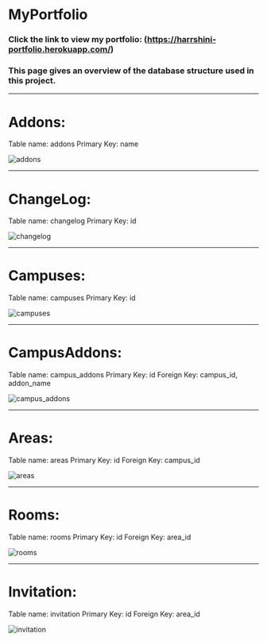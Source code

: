 # MyPortfolio

### Click the link to view my portfolio: (https://harrshini-portfolio.herokuapp.com/)

### This page gives an overview of the database structure used in this project.

***

# Addons:
Table name: addons
Primary Key: name

![addons](https://user-images.githubusercontent.com/72803388/118956377-d4505c00-b95f-11eb-8f50-8613847500d3.jpg)

***

# ChangeLog:
Table name: changelog
Primary Key: id

![changelog](https://user-images.githubusercontent.com/72803388/118956427-e29e7800-b95f-11eb-97bc-ec737271ed09.jpg)

***

# Campuses:
Table name: campuses
Primary Key: id

![campuses](https://user-images.githubusercontent.com/72803388/118956482-ee8a3a00-b95f-11eb-80a6-6c46ef05551f.jpg)

***

# CampusAddons:
Table name: campus_addons
Primary Key: id
Foreign Key: campus_id, addon_name

![campus_addons](https://user-images.githubusercontent.com/72803388/118956556-ffd34680-b95f-11eb-80e6-2d2fd51490a4.jpg)

***

# Areas:
Table name: areas
Primary Key: id
Foreign Key: campus_id

![areas](https://user-images.githubusercontent.com/72803388/118956594-082b8180-b960-11eb-942f-ccdcc081ef6b.jpg)

***

# Rooms:
Table name: rooms
Primary Key: id
Foreign Key: area_id

![rooms](https://user-images.githubusercontent.com/72803388/118956656-17aaca80-b960-11eb-86cc-eaa634c90f12.jpg)

***

# Invitation:
Table name: invitation
Primary Key: id
Foreign Key: area_id

![invitation](https://user-images.githubusercontent.com/72803388/118956731-285b4080-b960-11eb-80d9-3696b0ed41b2.jpg)

